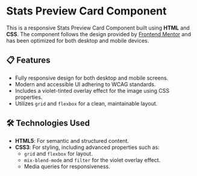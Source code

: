 # Stats Preview Card Component

This is a responsive Stats Preview Card Component built using **HTML** and **CSS**. The component follows the design provided by [Frontend Mentor](https://www.frontendmentor.io) and has been optimized for both desktop and mobile devices.

## 📋 Features
- Fully responsive design for both desktop and mobile screens.
- Modern and accessible UI adhering to WCAG standards.
- Includes a violet-tinted overlay effect for the image using CSS properties.
- Utilizes `grid` and `flexbox` for a clean, maintainable layout.

## 🛠️ Technologies Used
- **HTML5**: For semantic and structured content.
- **CSS3**: For styling, including advanced properties such as:
  - `grid` and `flexbox` for layout.
  - `mix-blend-mode` and `filter` for the violet overlay effect.
  - Media queries for responsiveness.
